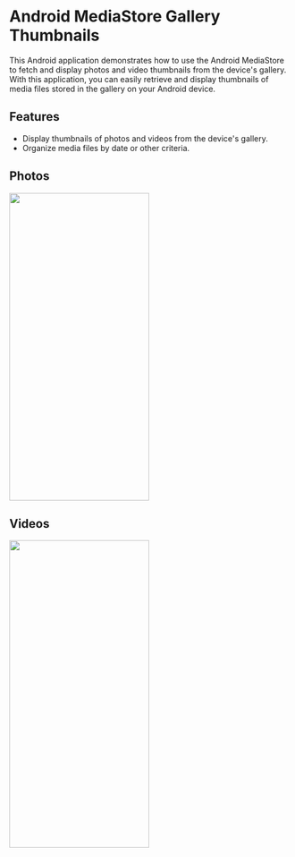 # Android MediaStore Gallery Thumbnails

This Android application demonstrates how to use the Android MediaStore to fetch and display photos and video thumbnails from the device's gallery. With this application, you can easily retrieve and display thumbnails of media files stored in the gallery on your Android device.

## Features

- Display thumbnails of photos and videos from the device's gallery.
- Organize media files by date or other criteria.

## Photos 
<img src="https://drive.google.com/file/d/1nQW1TPPkKH3FQDpcuYAGiUhytR-wkHxB/view?usp=drive_link" width="250" height ="550"/>

## Videos 
<img src="![Uploading Screenshot_2023-09-17-22-45-25-77_1a289a9b713e69d271bb37010b9d75ff.jpg" width="250" height ="550"/>

